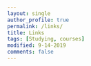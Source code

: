 ```yaml
---
layout: single
author_profile: true
permalink: /links/
title: Links
tags: [Studying, courses]
modified: 9-14-2019
comments: false
---
```

